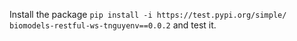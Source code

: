 Install the package `pip install -i https://test.pypi.org/simple/ biomodels-restful-ws-tnguyenv==0.0.2` and test it.